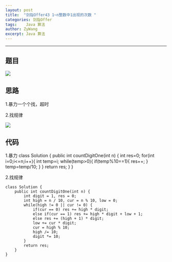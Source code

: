 ```yaml
---
layout: post
title:  "剑指Offer43 1~n整数中1出现的次数 "
categories: 剑指Offer
tags:    Java 算法
author: ZyWang
excerpt: Java 算法 
---
```


****
## 题目 ##

![](https://s1.ax1x.com/2020/07/17/U6aBY8.jpg)

## 思路 ##

1.暴力一个个找，超时

2.找规律


![](https://s1.ax1x.com/2020/07/17/U62FFH.jpg)



## 代码 ##

1.暴力
	class Solution {
	    public int countDigitOne(int n) {
	        int res=0;
	        for(int i=0;i<=n;i++){
	            int temp=i;
	            while(temp>0){
	                if(temp%10==1){
	                    res++;
	                }
	                temp=temp/10;
	            }
	        }
	        return res;
	    }
	}

2.找规律

	class Solution {
	    public int countDigitOne(int n) {
	        int digit = 1, res = 0;
	        int high = n / 10, cur = n % 10, low = 0;
	        while(high != 0 || cur != 0) {
	            if(cur == 0) res += high * digit;
	            else if(cur == 1) res += high * digit + low + 1;
	            else res += (high + 1) * digit;
	            low += cur * digit;
	            cur = high % 10;
	            high /= 10;
	            digit *= 10;
	        }
	        return res;
	    }
	}